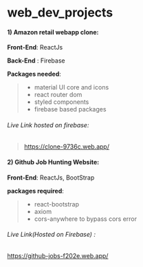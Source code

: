 # web_dev_projects

#### 1) Amazon retail webapp clone:
**Front-End**: ReactJs 

**Back-End** : Firebase

**Packages needed**:
> * material UI core and icons
> * react router dom
> * styled components
> * firebase based packages
###### Live Link hosted on firebase:
> https://clone-9736c.web.app/

#### 2) Github Job Hunting Website:
**Front-End**: ReactJs, BootStrap

**packages required**:
> * react-bootstrap
> * axiom
> * cors-anywhere to bypass cors error
###### Live Link(Hosted on Firebase) :
https://github-jobs-f202e.web.app/

